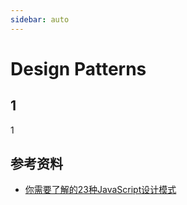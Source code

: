 ```yaml
---
sidebar: auto
---
```


# Design Patterns

## 1

1

## 参考资料

- [你需要了解的23种JavaScript设计模式](https://mp.weixin.qq.com/s/Ov62U8kktVv7Jz0Ukhekkg)
